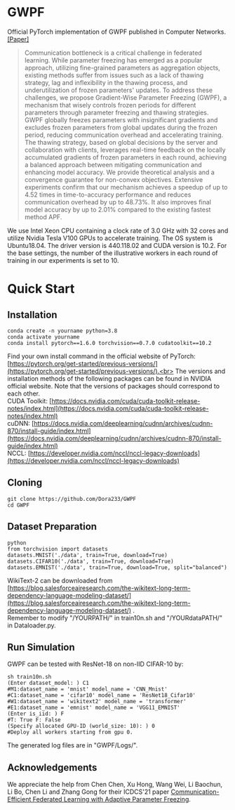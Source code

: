 # GWPF
Official PyTorch implementation of GWPF published in Computer Networks. [[Paper]](https://authors.elsevier.com/a/1k33b4xsUsBcWJ)<br>
>Communication bottleneck is a critical challenge in federated learning. While parameter freezing has emerged as a popular approach, utilizing fine-grained parameters as aggregation objects, existing methods suffer from issues such as a lack of thawing strategy, lag and inflexibility in the thawing process, and underutilization of frozen parameters' updates. To address these challenges, we propose Gradient-Wise Parameter Freezing (GWPF), a mechanism that wisely controls frozen periods for different parameters through parameter freezing and thawing strategies. GWPF globally freezes parameters with insignificant gradients and excludes frozen parameters from global updates during the frozen period, reducing communication overhead and accelerating training. The thawing strategy, based on global decisions by the server and collaboration with clients, leverages real-time feedback on the locally accumulated gradients of frozen parameters in each round, achieving a balanced approach between mitigating communication and enhancing model accuracy. We provide theoretical analysis and a convergence guarantee for non-convex objectives. Extensive experiments confirm that our mechanism achieves a speedup of up to 4.52 times in time-to-accuracy performance and reduces communication overhead by up to 48.73\%. It also improves final model accuracy by up to 2.01\% compared to the existing fastest method APF.<br>

We use Intel Xeon CPU containing a clock rate of 3.0 GHz with 32 cores and utilize Nvidia Tesla V100 GPUs to accelerate training.
The OS system is Ubuntu18.04. The driver version is 440.118.02 and CUDA version is 10.2.
For the base settings, the number of the illustrative workers in each round of training in our experiments is set to 10.<br>
# Quick Start
## Installation
```
conda create -n yourname python=3.8
conda activate yourname
conda install pytorch==1.6.0 torchvision==0.7.0 cudatoolkit==10.2
```
Find your own install command in the official website of PyTorch: [https://pytorch.org/get-started/previous-versions/](https://pytorch.org/get-started/previous-versions/).<br>
The versions and installation methods of the following packages can be found in NVIDIA official website. Note that the versions of packages should correspond to each other.<br>
CUDA Toolkit: [https://docs.nvidia.com/cuda/cuda-toolkit-release-notes/index.html](https://docs.nvidia.com/cuda/cuda-toolkit-release-notes/index.html)<br>
cuDNN: [https://docs.nvidia.com/deeplearning/cudnn/archives/cudnn-870/install-guide/index.html](https://docs.nvidia.com/deeplearning/cudnn/archives/cudnn-870/install-guide/index.html)<br>
NCCL: [https://developer.nvidia.com/nccl/nccl-legacy-downloads](https://developer.nvidia.com/nccl/nccl-legacy-downloads)<br>
## Cloning
```
git clone https://github.com/Dora233/GWPF
cd GWPF
```
## Dataset Preparation
```
python
from torchvision import datasets
datasets.MNIST('./data', train=True, download=True)
datasets.CIFAR10('./data', train=True, download=True)
datasets.EMNIST('./data', train=True, download=True, split="balanced")
```
WikiText-2 can be downloaded from 
[https://blog.salesforceairesearch.com/the-wikitext-long-term-dependency-language-modeling-dataset/](https://blog.salesforceairesearch.com/the-wikitext-long-term-dependency-language-modeling-dataset/) .<br>
Remember to modify "/YOURPATH/" in train10n.sh and "/YOURdataPATH/" in Dataloader.py.

## Run Simulation
GWPF can be tested with ResNet-18 on non-IID CIFAR-10 by:
```
sh train10n.sh
(Enter dataset_model: ) C1
#M1:dataset_name = 'mnist' model_name = 'CNN_Mnist'
#C1:dataset_name = 'cifar10' model_name = 'ResNet18_Cifar10'
#W1:dataset_name = 'wikitext2' model_name = 'transformer'
#E1:dataset_name = 'emnist' model_name = 'VGG11_EMNIST'
(Enter is_iid: ) F
#T: True F: False
(Specify allocated GPU-ID (world_size: 10): ) 0
#Deploy all workers starting from gpu 0.
```
The generated log files are in "GWPF/Logs/".

## Acknowledgements
We appreciate the help from Chen Chen, Xu Hong, Wang Wei, Li Baochun, Li Bo, Chen Li and Zhang Gong for their ICDCS'21 paper [Communication-Efficient Federated Learning with Adaptive Parameter Freezing](https://ieeexplore.ieee.org/document/9546506). <br>

